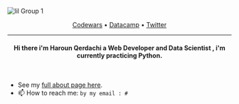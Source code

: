 <!-- ![pic4](https://user-images.githubusercontent.com/77006967/151188897-15a81ee8-1de5-4cf1-9d83-1398a5157a6f.png) -->
<!-- ![pic5](https://user-images.githubusercontent.com/77006967/151196590-c8edf6f6-9018-4a0f-9830-2e710d070899.png)
 -->
<!--  ![Group 1](https://user-images.githubusercontent.com/77006967/151197233-f1732b86-ce88-4cef-9419-616149dc4fc6.png) -->
![lil Group 1](https://user-images.githubusercontent.com/77006967/151198935-a2c6cea6-1201-4165-b23a-a800cf6b4afe.png)

<p align="center">
  <a href="https://www.codewars.com/users/HarounQerdachi">Codewars</a> •
<!--   <a href="https://www.hackerrank.com/haroun_qerdachi1">HackerRank</a> •
  <a href="https://www.freecodecamp.org/HarounQer">FreeCodeCamp</a> • -->
  <a href="https://app.datacamp.com/profile/harounqer">Datacamp</a> •
  <a href="https://twitter.com/HarounQer">Twitter</a> 
 
  
</p>

---
<h4 align="center" >
Hi there i'm Haroun Qerdachi a Web Developer and Data Scientist , i'm currently practicing Python.
</h4>

<br>

- See my [full about page here](http://walo.cf/).
- 📫 How to reach me: `by my email : #`

